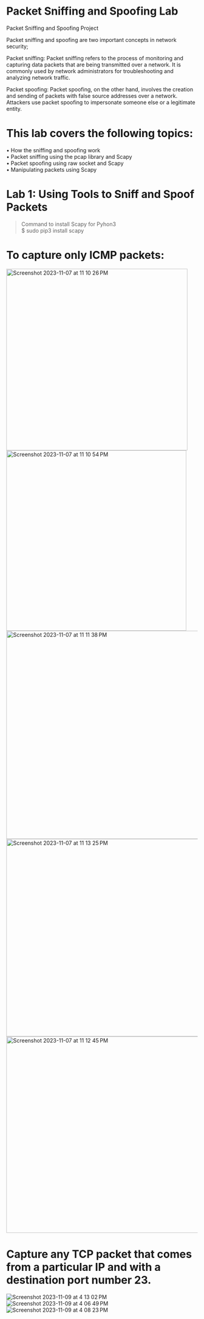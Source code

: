# Packet Sniffing and Spoofing Lab

Packet Sniffing and Spoofing Project 

Packet sniffing and spoofing are two important concepts in network security;

Packet sniffing: Packet sniffing refers to the process of monitoring and capturing data packets that are being transmitted over a network. It is commonly used by network administrators for troubleshooting and analyzing network traffic.

Packet spoofing: Packet spoofing, on the other hand, involves the creation and sending of packets with false source addresses over a network. Attackers use packet spoofing to impersonate someone else or a legitimate entity.

# This lab covers the following topics:
• How the sniffing and spoofing work <br/>
• Packet sniffing using the pcap library and Scapy <br/>
• Packet spoofing using raw socket and Scapy <br/>
• Manipulating packets using Scapy<br/>

#  Lab 1: Using Tools to Sniff and Spoof Packets

>  Command to install Scapy for Pyhon3 <br/>
>  $ sudo pip3 install scapy
>

# To capture only ICMP packets:

<img width="477" alt="Screenshot 2023-11-07 at 11 10 26 PM" src="https://github.com/younis1234-png/Sniffing-Spoofing-/assets/73474252/fc1db0c0-5390-4192-8634-9df356d0bf83">
<br/> 

<img width="474" alt="Screenshot 2023-11-07 at 11 10 54 PM" src="https://github.com/younis1234-png/Sniffing-Spoofing-/assets/73474252/4432df8e-ac7c-4a28-adee-30db1f0f1288">
<br/>

<img width="547" alt="Screenshot 2023-11-07 at 11 11 38 PM" src="https://github.com/younis1234-png/Sniffing-Spoofing-/assets/73474252/f67dc9bd-666c-42cb-ab50-e793d0f31206">
<br/>

<img width="519" alt="Screenshot 2023-11-07 at 11 13 25 PM" src="https://github.com/younis1234-png/Sniffing-Spoofing-/assets/73474252/f8c534ee-fcd0-4b81-ab01-064503d42a21">
<br/>

<img width="516" alt="Screenshot 2023-11-07 at 11 12 45 PM" src="https://github.com/younis1234-png/Sniffing-Spoofing-/assets/73474252/97eacbbd-10ad-46dc-b31e-3400c1ff7960">

<br/>

# Capture any TCP packet that comes from a particular IP and with a destination port number 23.
![Screenshot 2023-11-09 at 4 13 02 PM](https://github.com/younis1234-png/Sniffing-Spoofing-/assets/73474252/baba0d8e-76f1-4219-8b0c-c7eff3ca3636)
<br/>
![Screenshot 2023-11-09 at 4 06 49 PM](https://github.com/younis1234-png/Sniffing-Spoofing-/assets/73474252/bddd210f-7ab3-4e7f-b0f0-6728e7615208)
<br/>
![Screenshot 2023-11-09 at 4 08 23 PM](https://github.com/younis1234-png/Sniffing-Spoofing-/assets/73474252/bae564e3-6bba-498f-aa4a-cc2bc683f5ff)














